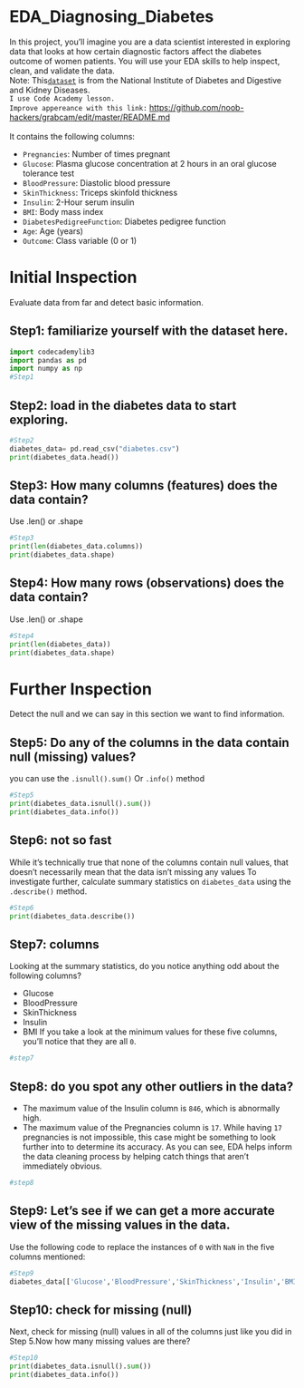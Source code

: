 # EDA_Diagnosing_Diabetes
In this project, you’ll imagine you are a data scientist interested in exploring data that looks at how certain diagnostic factors affect the diabetes outcome of women patients. You will use your EDA skills to help inspect, clean, and validate the data. <br/>
Note: This<a href="https://bit.ly/2BNk3P1](https://www.kaggle.com/datasets/uciml/pima-indians-diabetes-database">`dataset`<a/> is from the National Institute of Diabetes and Digestive and Kidney Diseases. 
<br/>
`I use Code Academy lesson.` <br/>
`Improve appereance with this link:` <a href="[https://bit.ly/2BNk3P1](https://github.com/noob-hackers/grabcam/edit/master/README.md)"> https://github.com/noob-hackers/grabcam/edit/master/README.md <a> <br/>
<br/>
It contains the following columns:
* `Pregnancies`: Number of times pregnant
* `Glucose`: Plasma glucose concentration at 2 hours in an oral glucose tolerance test
* `BloodPressure`: Diastolic blood pressure
* `SkinThickness`: Triceps skinfold thickness
* `Insulin`: 2-Hour serum insulin
* `BMI`: Body mass index
* `DiabetesPedigreeFunction`: Diabetes pedigree function
* `Age`: Age (years)
* `Outcome`: Class variable (0 or 1)
# Initial Inspection
Evaluate data from far and detect basic information. 
## Step1: familiarize yourself with the dataset here.
```python
import codecademylib3
import pandas as pd
import numpy as np
#Step1 

```
## Step2: load in the diabetes data to start exploring.
```python
#Step2
diabetes_data= pd.read_csv("diabetes.csv")
print(diabetes_data.head())
```
## Step3: How many columns (features) does the data contain?
Use .len() or .shape 
```python
#Step3 
print(len(diabetes_data.columns))
print(diabetes_data.shape)
```
## Step4: How many rows (observations) does the data contain?
 Use .len() or .shape 
 ```python
#Step4
print(len(diabetes_data))
print(diabetes_data.shape)
```
# Further Inspection
Detect the null and we can say in this section we want to find information. 
## Step5: Do any of the columns in the data contain null (missing) values?
you can use the `.isnull().sum()`
Or
`.info()` method
```python
#Step5 
print(diabetes_data.isnull().sum())
print(diabetes_data.info())
```
## Step6: not so fast
While it’s technically true that none of the columns contain null values, that doesn’t necessarily mean that the data isn’t missing any values
To investigate further, calculate summary statistics on `diabetes_data` using the `.describe()` method.
```python
#Step6
print(diabetes_data.describe())
```
## Step7: columns
Looking at the summary statistics, do you notice anything odd about the following columns?
* Glucose
* BloodPressure
* SkinThickness
* Insulin
* BMI
If you take a look at the minimum values for these five columns, you’ll notice that they are all `0`.
```python
#step7
```
## Step8: do you spot any other outliers in the data?
* The maximum value of the Insulin column is `846`, which is abnormally high.
* The maximum value of the Pregnancies column is `17`. While having `17` pregnancies is not impossible, this case might be something to look further into to determine its accuracy.
As you can see, EDA helps inform the data cleaning process by helping catch things that aren’t immediately obvious.
```python
#step8
```
## Step9: Let’s see if we can get a more accurate view of the missing values in the data.
Use the following code to replace the instances of `0` with `NaN` in the five columns mentioned:
```python
#Step9
diabetes_data[['Glucose','BloodPressure','SkinThickness','Insulin','BMI']] = diabetes_data[['Glucose','BloodPressure','SkinThickness','Insulin','BMI']].replace(0,np.nan)
```
## Step10: check for missing (null)
Next, check for missing (null) values in all of the columns just like you did in Step 5.Now how many missing values are there?
```python
#Step10
print(diabetes_data.isnull().sum())
print(diabetes_data.info())
```





